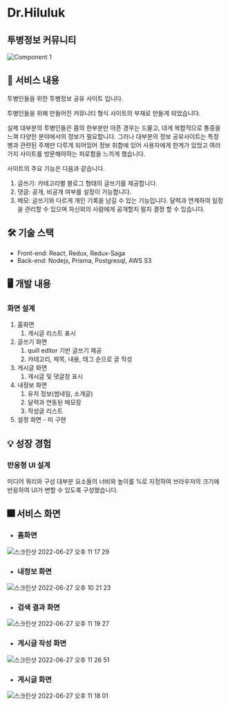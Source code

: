 # Dr.Hiluluk
## 투병정보 커뮤니티

![Component 1](https://user-images.githubusercontent.com/41137887/175962200-318d9b9d-2a97-4c04-8c60-555ace839b9a.svg)
## 📜 서비스 내용

투병인들을 위한 투병정보 공유 사이트 입니다.

투병인들을 위해 만들어진 커뮤니티 형식 사이트의 부재로 만들게 되었습니다.

실제 대부분의 투병인들은 몸의 한부분만 아픈 경우는 드물고, 대게 복합적으로 통증을 느껴 다양한 분야에서의 정보가 필요합니다. 그러나 대부분의 정보 공유사이트는 특정 병과 관련된 주제만 다루게 되어있어 정보 취합에 있어 사용자에게 한계가 있었고 여러가지 사이트를 방문해야하는 피로함을 느끼게 했습니다.

사이트의 주요 기능은 다음과 같습니다.

1. 글쓰기: 카테고리별 블로그 형태의 글쓰기를 제공합니다.
2. 댓글: 공개, 비공개 여부를 설정이 가능합니다.
3. 메모: 글쓰기와 다르게 개인 기록을 남길 수 있는 기능입니다. 달력과 연계하여 일정을 관리할 수 있으며 자신외의 사람에게 공개할지 말지 결정 할 수 있습니다.

## 🛠 기술 스택

- Front-end: React, Redux, Redux-Saga
- Back-end: Nodejs, Prisma, Postgresql, AWS S3

## 🖥 개발 내용

### 화면 설계

1. 홈화면
    1. 게시글 리스트 표시
2. 글쓰기 화면
    1. quill editor 기반 글쓰기 제공
    2. 카테고리, 제목, 내용, 태그 순으로 글 작성
3. 게시글 화면
    1. 게시글 및 댓글창 표시
4. 내정보 화면
    1. 유저 정보(썸네일, 소개글)
    2. 달력과 연동된 메모장
    3. 작성글 리스트
5. 설정 화면 - 미 구현

## 💡 성장 경험

### 반응형 UI 설계

미디어 쿼리와 구성 대부분 요소들의 너비와 높이를 %로 지정하여 브라우저의 크기에  반응하여 UI가 변할 수 있도록 구성했습니다.

## 🎆 서비스 화면
- ### 홈화면
![스크린샷 2022-06-27 오후 11 17 29](https://user-images.githubusercontent.com/41137887/175964799-d683a8c1-6bea-4315-ae36-772549e0ba4b.png)

- ### 내정보 화면
![스크린샷 2022-06-27 오후 10 21 23](https://user-images.githubusercontent.com/41137887/175964341-96069850-cb9c-4b94-974d-dcebce5e3e27.png)

- ### 검색 결과 화면
![스크린샷 2022-06-27 오후 11 19 27](https://user-images.githubusercontent.com/41137887/175964853-e7418317-fcb0-4b85-b438-7230cabbe038.png)

- ### 게시글 작성 화면
![스크린샷 2022-06-27 오후 11 26 51](https://user-images.githubusercontent.com/41137887/175964950-80306459-178c-488e-984e-55d9a0d923ae.png)

- ### 게시글 화면
![스크린샷 2022-06-27 오후 11 18 01](https://user-images.githubusercontent.com/41137887/175964828-6fde2153-6abd-4a35-8f01-a352f9284e90.png)
